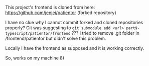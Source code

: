 This project's frontend is cloned from here: https://github.com/jenjei/patientor (forked repository)

I have no clue why I cannot commit forked and cloned repositories properly? Git was suggesting to `git submodule add <url> part9-typescript/patientor/frontend` ??? I tried to remove .git folder in /frontend/patientor but didn't solve this problem.

Locally I have the frontend as supposed and it is working correctly.

So, works on my machine 8)
